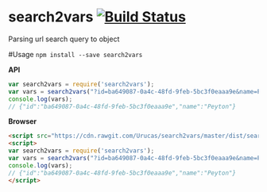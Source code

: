 # search2vars [![Build Status](https://travis-ci.org/Urucas/search2vars.svg)](https://travis-ci.org/Urucas/search2vars)
Parsing url search query to object

#Usage
```npm install --save search2vars```

**API**
```javascript
var search2vars = require('search2vars');
var vars = search2vars("?id=ba649087-0a4c-48fd-9feb-5bc3f0eaaa9e&name=Peyton");
console.log(vars);
// {"id":"ba649087-0a4c-48fd-9feb-5bc3f0eaaa9e","name":"Peyton"}
```

**Browser**
```html
<script src="https://cdn.rawgit.com/Urucas/search2vars/master/dist/search2vars.js"></script>
<script>
var search2vars = require('search2vars');
var vars = search2vars("?id=ba649087-0a4c-48fd-9feb-5bc3f0eaaa9e&name=Peyton");
console.log(vars);
// {"id":"ba649087-0a4c-48fd-9feb-5bc3f0eaaa9e","name":"Peyton"}
</script>
```
